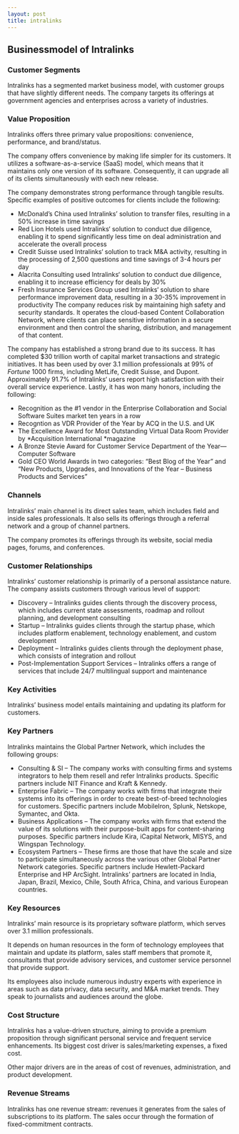 ```yaml
---
layout: post
title: intralinks
---
```


Businessmodel of Intralinks
----------------------------

### Customer Segments

Intralinks has a segmented market business model, with customer groups that have slightly different needs. The company targets its offerings at government agencies and enterprises across a variety of industries.

### Value Proposition

Intralinks offers three primary value propositions: convenience, performance, and brand/status.

The company offers convenience by making life simpler for its customers. It utilizes a software-as-a-service (SaaS) model, which means that it maintains only one version of its software. Consequently, it can upgrade all of its clients simultaneously with each new release.

The company demonstrates strong performance through tangible results. Specific examples of positive outcomes for clients include the following:

 * McDonald’s China used Intralinks’ solution to transfer files, resulting in a 50% increase in time savings
* Red Lion Hotels used Intralinks‘ solution to conduct due diligence, enabling it to spend significantly less time on deal administration and accelerate the overall process
* Credit Suisse used Intralinks‘ solution to track M&A activity, resulting in the processing of 2,500 questions and time savings of 3-4 hours per day
* Alacrita Consulting used Intralinks‘ solution to conduct due diligence, enabling it to increase efficiency for deals by 30%
* Fresh Insurance Services Group used Intralinks‘ solution to share performance improvement data, resulting in a 30-35% improvement in productivity
 The company reduces risk by maintaining high safety and security standards. It operates the cloud-based Content Collaboration Network, where clients can place sensitive information in a secure environment and then control the sharing, distribution, and management of that content.

The company has established a strong brand due to its success. It has completed $30 trillion worth of capital market transactions and strategic initiatives. It has been used by over 3.1 million professionals at 99% of *Fortune* 1000 firms, including MetLife, Credit Suisse, and Dupont. Approximately 91.7% of Intralinks‘ users report high satisfaction with their overall service experience. Lastly, it has won many honors, including the following:

 * Recognition as the #1 vendor in the Enterprise Collaboration and Social Software Suites market ten years in a row
* Recogntion as VDR Provider of the Year by ACQ in the U.S. and UK
* The Excellence Award for Most Outstanding Virtual Data Room Provider by *Acquisition International *magazine
* A Bronze Stevie Award for Customer Service Department of the Year—Computer Software
* Gold CEO World Awards in two categories: “Best Blog of the Year” and “New Products, Upgrades, and Innovations of the Year – Business Products and Services”
 ### Channels

Intralinks’ main channel is its direct sales team, which includes field and inside sales professionals. It also sells its offerings through a referral network and a group of channel partners.

The company promotes its offerings through its website, social media pages, forums, and conferences.

### Customer Relationships

Intralinks’ customer relationship is primarily of a personal assistance nature. The company assists customers through various level of support:

 * Discovery – Intralinks guides clients through the discovery process, which includes current state assessments, roadmap and rollout planning, and development consulting
* Startup – Intralinks guides clients through the startup phase, which includes platform enablement, technology enablement, and custom development
* Deployment – Intralinks guides clients through the deployment phase, which consists of integration and rollout
* Post-Implementation Support Services – Intralinks offers a range of services that include 24/7 multilingual support and maintenance
 ### Key Activities

Intralinks’ business model entails maintaining and updating its platform for customers.

### Key Partners

Intralinks maintains the Global Partner Network, which includes the following groups:

 * Consulting & SI – The company works with consulting firms and systems integrators to help them resell and refer Intralinks products. Specific partners include NIT Finance and Kraft & Kennedy.
* Enterprise Fabric – The company works with firms that integrate their systems into its offerings in order to create best-of-breed technologies for customers. Specific partners include MobileIron, Splunk, Netskope, Symantec, and Okta.
* Business Applications – The company works with firms that extend the value of its solutions with their purpose-built apps for content-sharing purposes. Specific partners include Kira, iCapital Network, MISYS, and Wingspan Technology.
* Ecosystem Partners – These firms are those that have the scale and size to participate simultaneously across the various other Global Partner Network categories. Specific partners include Hewlett-Packard Enterprise and HP ArcSight.
 Intralinks’ partners are located in India, Japan, Brazil, Mexico, Chile, South Africa, China, and various European countries.

### Key Resources

Intralinks’ main resource is its proprietary software platform, which serves over 3.1 million professionals.

It depends on human resources in the form of technology employees that maintain and update its platform, sales staff members that promote it, consultants that provide advisory services, and customer service personnel that provide support.

Its employees also include numerous industry experts with experience in areas such as data privacy, data security, and M&A market trends. They speak to journalists and audiences around the globe.

### Cost Structure

Intralinks has a value-driven structure, aiming to provide a premium proposition through significant personal service and frequent service enhancements. Its biggest cost driver is sales/marketing expenses, a fixed cost.

Other major drivers are in the areas of cost of revenues, administration, and product development.

### Revenue Streams

Intralinks has one revenue stream: revenues it generates from the sales of subscriptions to its platform. The sales occur through the formation of fixed-commitment contracts.

